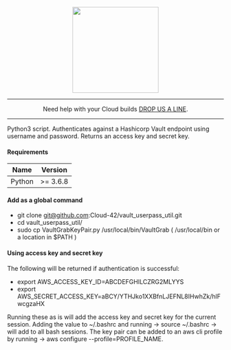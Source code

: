 <p align="center">
  <a href="https://www.cloud42.io/" target="_blank" rel="Homepage">
  <img width="200" height="200" src="https://www.cloud42.io/wp-content/uploads/2020/01/transparent_small.png">
  </a>
</p>

---
<p align="center">Need help with your Cloud builds <a href="https://www.cloud42.io/contact/" target="_blank" rel="ContactUS"> DROP US A LINE</a>.</p>

---
Python3 script. Authenticates against a Hashicorp Vault endpoint using username and password. Returns an access key and secret key.

#### Requirements

| Name | Version |
|------|---------|
| Python | >= 3.6.8 |

#### Add as a global command

* git clone git@github.com:Cloud-42/vault\_userpass\_util.git
* cd vault\_userpass\_util/
* sudo cp VaultGrabKeyPair.py /usr/local/bin/VaultGrab ( /usr/local/bin or a location in $PATH )

#### Using access key and secret key
The following will be returned if authentication is successful:

* export AWS\_ACCESS\_KEY\_ID=ABCDEFGHILCZRG2MLYYS
* export AWS\_SECRET\_ACCESS\_KEY=aBCY/YTHJko1XXBfnLJEFNL8IHwhZk/hlFwcgzaHX

Running these as is will add the access key and secret key for the current session. Adding the value to ~/.bashrc and running -> source ~/.bashrc -> will add to all bash sessions. The key pair can be added to an aws cli profile by running -> aws configure --profile=PROFILE\_NAME.


